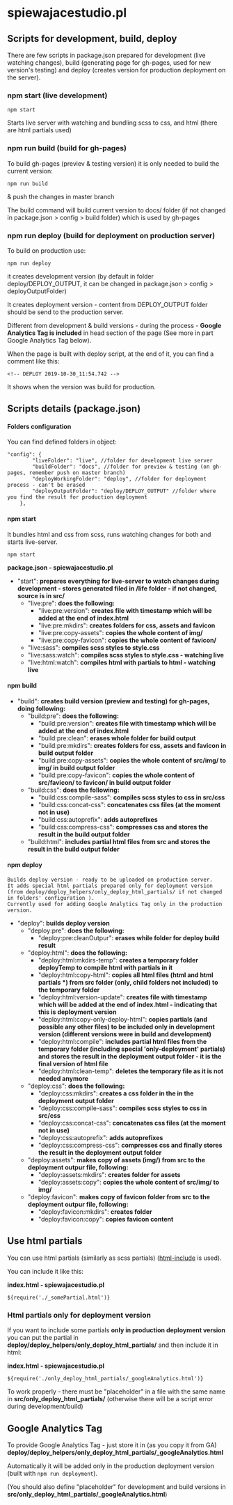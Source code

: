 # spiewajacestudio.pl

## Scripts for development, build, deploy

There are few scripts in package.json prepared for development (live watching changes), build (generating page for gh-pages, used for new version's testing) and deploy (creates version for production deployment on the server).

### npm start (live development)

`npm start`

Starts live server with watching and bundling scss to css, and html (there are html partials used)

### npm run build (build for gh-pages)

To build gh-pages (previev & testing version) it is only needed to build the current version:

`npm run build`

& push the changes in master branch

The build command will build current version to docs/ folder (if not changed in package.json > config > build folder) which is used by gh-pages

### npm run deploy (build for deployment on production server)

To build on production use:

`npm run deploy`

it creates development version (by default in folder deploy/DEPLOY_OUTPUT, it can be changed in package.json > config > deployOutputFolder)

It creates deployment version - content from DEPLOY_OUTPUT folder should be send to the production server.

Different from development & build versions - during the process - **Google Analytics Tag is included** in head section of the page (See more in part Google Analytics Tag below).

When the page is built with deploy script, at the end of it, you can find a comment like this:

`<!-- DEPLOY 2019-10-30_11:54.742 -->`

It shows when the version was build for production.

## Scripts details (package.json)

#### Folders configuration

You can find defined folders in object:

```
"config": {
        "liveFolder": "live", //folder for development live server
        "buildFolder": "docs", //folder for preview & testing (on gh-pages, remember push on master branch)
        "deployWorkingFolder": "deploy", //folder for deployment process - can't be erased
        "deployOutputFolder": "deploy/DEPLOY_OUTPUT" //folder where you find the result for production deployment
    },
```

#### npm start

It bundles html and css from scss, runs watching changes for both and starts live-server.

`npm start`

**package.json - spiewajacestudio.pl**

-   "start": **prepares everything for live-server to watch changes during development - stores generated filed in /life folder - if not changed, source is in src/**
    -   "live:pre": **does the following:**
        -   "live:pre:version": **creates file with timestamp which will be added at the end of index.html**
        -   "live:pre:mkdirs": **creates folders for css, assets and favicon**
        -   "live:pre:copy-assets": **copies the whole content of img/**
        -   "live:pre:copy-favicon": **copies the whole content of favicon/**
    -   "live:sass": **compiles scss styles to style.css**
    -   "live:sass:watch": **compiles scss styles to style.css - watching live**
    -   "live:html:watch": **compiles html with partials to html - watching live**

#### npm build

-   "build": **creates build version (preview and testing) for gh-pages, doing following:**
    -   "build:pre": **does the following:**
        -   "build:pre:version": **creates file with timestamp which will be added at the end of index.html**
        -   "build:pre:clean": **erases whole folder for build output**
        -   "build:pre:mkdirs": **creates folders for css, assets and favicon in build output folder**
        -   "build:pre:copy-assets": **copies the whole content of src/img/ to img/ in build output folder**
        -   "build:pre:copy-favicon": **copies the whole content of src/favicon/ to favicon/ in build output folder**
    -   "build:css": **does the following:**
        -   "build:css:compile-sass": **compiles scss styles to css in src/css**
        -   "build:css:concat-css": **concatenates css files (at the moment not in use)**
        -   "build:css:autoprefix": **adds autoprefixes**
        -   "build:css:compress-css": **compresses css and stores the result in the build output folder**
    -   "build:html": **includes partial html files from src and stores the result in the build output folder**

#### npm deploy

    Builds deploy version - ready to be uploaded on production server.
    It adds special html partials prepared only for deployment version (from deploy/deploy_helpers/only_deploy_html_partials/ if not changed in folders' configuration ).
    Currently used for adding Google Analytics Tag only in the production version.

-   "deploy": **builds deploy version**
    -   "deploy:pre": **does the following:**
        -   "deploy:pre:cleanOutpur": **erases while folder for deploy build result**
    -   "deploy:html": **does the following:**
        -   "deploy:html:mkdirs-temp": **creates a temporary folder deployTemp to compile html with partials in it**
        -   "deploy:html:copy-html": **copies all html files (html and html partials \*) from src folder (only, child folders not included) to the temporary folder**
        -   "deploy:html:version-update": **creates file with timestamp which will be added at the end of index.html - indicating that this is deployment version**
        -   "deploy:html:copy-only-deploy-html": **copies partials (and possible any other files) to be included only in development version (different versions were in build and development)**
        -   "deploy:html:compile": **includes partial html files from the temporary folder (including special 'only-deployment' partials) and stores the result in the deployment output folder - it is the final version of html file**
        -   "deploy:html:clean-temp": **deletes the temporary file as it is not needed anymore**
    -   "deploy:css": **does the following:**
        -   "deploy:css:mkdirs": **creates a css folder in the in the deployment output folder**
        -   "deploy:css:compile-sass": **compiles scss styles to css in src/css**
        -   "deploy:css:concat-css": **concatenates css files (at the moment not in use)**
        -   "deploy:css:autoprefix": **adds autoprefixes**
        -   "deploy:css:compress-css": **compresses css and finally stores the result in the deployment output folder**
    -   "deploy:assets": **makes copy of assets (img/) from src to the deployment outpur file, following:**
        -   "deploy:assets:mkdirs": **creates folder for assets**
        -   "deploy:assets:copy": **copies the whole content of src/img/ to img/**
    -   "deploy:favicon": **makes copy of favicon folder from src to the deployment outpur file, following:**
        -   "deploy:favicon:mkdirs": **creates folder**
        -   "deploy:favicon:copy": **copies favicon content**

## Use html partials

You can use html partials (similarly as scss partials) ([html-include](https://www.npmjs.com/package/html-includes) is used).

You can include it like this:

**index.html - spiewajacestudio.pl**

```...
${require('./_somePartial.html')}
```

### Html partials only for deployment version

If you want to include some partials **only in production deployment version** you can put the partial in **deploy/deploy_helpers/only_deploy_html_partials/** and then include it in html:

**index.html - spiewajacestudio.pl**

```...
${require('./only_deploy_html_partials/_googleAnalytics.html')}
```

To work properly - there must be "placeholder" in a file with the same name in **src/only_deploy_html_partials/** (otherwise there will be a script error during development/build)

## Google Analytics Tag

To provide Google Analytics Tag - just store it in (as you copy it from GA) **deploy/deploy_helpers/only_deploy_html_partials/\_googleAnalytics.html**

Automatically it will be added only in the production deployment version (built with `npm run deployment`).

(You should also define "placeholder" for development and build versions in **src/only_deploy_html_partials/\_googleAnalytics.html**)
